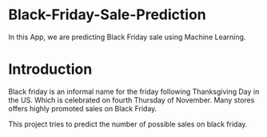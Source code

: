# Black-Friday-Sale-Prediction
In this App, we are predicting Black Friday sale using Machine Learning.

# Introduction
Black friday is an informal name for the friday following Thanksgiving Day in the US. Which is celebrated on fourth Thursday of November. 
Many stores offers highly promoted sales on Black Friday. 

This project tries to predict the number of possible sales on black friday. 
